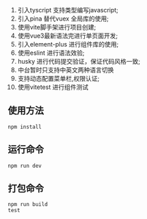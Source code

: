 1. 引入tyscript 支持类型编写javascript;
2. 引入pina 替代vuex 全局库的使用;
3. 使用vite脚手架进行项目创建;
4. 使用vue3最新语法完进行单页面开发;
5. 引入element-plus 进行组件库的使用;
6. 使用eslint 进行语法效验;
7. husky 进行代码提交验证，保证代码风格一致;
8. 中台暂时只支持中英文两种语言切换
9. 支持动态配置菜单栏,权限认证;
10. 使用vitetest 进行组件测试


## 使用方法
    npm install

## 运行命令
    npm run dev

## 打包命令
    npm run build
    test

